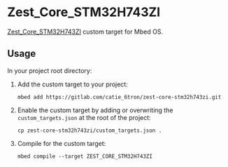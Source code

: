 # Zest_Core_STM32H743ZI
[Zest_Core_STM32H743ZI](https://gitlab.com/catie_6tron/zest-core-stm32h743zi-hardware)
custom target for Mbed OS.

## Usage
In your project root directory:

1.  Add the custom target to your project:

    ```shell
    mbed add https://gitlab.com/catie_6tron/zest-core-stm32h743zi.git
    ```

2. Enable the custom target by adding or overwriting the `custom_targets.json` at the
   root of the project:

    ```shell
    cp zest-core-stm32h743zi/custom_targets.json .
    ```

3. Compile for the custom target:

   ```shell
   mbed compile --target ZEST_CORE_STM32H743ZI
   ```
